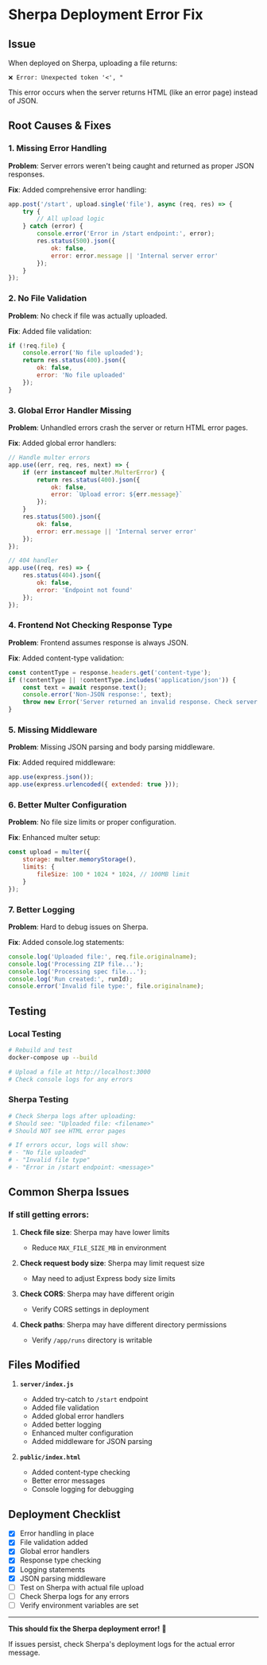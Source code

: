 # Sherpa Deployment Error Fix

## Issue
When deployed on Sherpa, uploading a file returns:
```
❌ Error: Unexpected token '<', "
```

This error occurs when the server returns HTML (like an error page) instead of JSON.

## Root Causes & Fixes

### 1. Missing Error Handling
**Problem**: Server errors weren't being caught and returned as proper JSON responses.

**Fix**: Added comprehensive error handling:
```javascript
app.post('/start', upload.single('file'), async (req, res) => {
    try {
        // All upload logic
    } catch (error) {
        console.error('Error in /start endpoint:', error);
        res.status(500).json({ 
            ok: false, 
            error: error.message || 'Internal server error' 
        });
    }
});
```

### 2. No File Validation
**Problem**: No check if file was actually uploaded.

**Fix**: Added file validation:
```javascript
if (!req.file) {
    console.error('No file uploaded');
    return res.status(400).json({ 
        ok: false, 
        error: 'No file uploaded' 
    });
}
```

### 3. Global Error Handler Missing
**Problem**: Unhandled errors crash the server or return HTML error pages.

**Fix**: Added global error handlers:
```javascript
// Handle multer errors
app.use((err, req, res, next) => {
    if (err instanceof multer.MulterError) {
        return res.status(400).json({ 
            ok: false, 
            error: `Upload error: ${err.message}` 
        });
    }
    res.status(500).json({ 
        ok: false, 
        error: err.message || 'Internal server error' 
    });
});

// 404 handler
app.use((req, res) => {
    res.status(404).json({ 
        ok: false, 
        error: 'Endpoint not found' 
    });
});
```

### 4. Frontend Not Checking Response Type
**Problem**: Frontend assumes response is always JSON.

**Fix**: Added content-type validation:
```javascript
const contentType = response.headers.get('content-type');
if (!contentType || !contentType.includes('application/json')) {
    const text = await response.text();
    console.error('Non-JSON response:', text);
    throw new Error('Server returned an invalid response. Check server logs.');
}
```

### 5. Missing Middleware
**Problem**: Missing JSON parsing and body parsing middleware.

**Fix**: Added required middleware:
```javascript
app.use(express.json());
app.use(express.urlencoded({ extended: true }));
```

### 6. Better Multer Configuration
**Problem**: No file size limits or proper configuration.

**Fix**: Enhanced multer setup:
```javascript
const upload = multer({ 
    storage: multer.memoryStorage(),
    limits: {
        fileSize: 100 * 1024 * 1024, // 100MB limit
    }
});
```

### 7. Better Logging
**Problem**: Hard to debug issues on Sherpa.

**Fix**: Added console.log statements:
```javascript
console.log('Uploaded file:', req.file.originalname);
console.log('Processing ZIP file...');
console.log('Processing spec file...');
console.log('Run created:', runId);
console.error('Invalid file type:', file.originalname);
```

## Testing

### Local Testing
```bash
# Rebuild and test
docker-compose up --build

# Upload a file at http://localhost:3000
# Check console logs for any errors
```

### Sherpa Testing
```bash
# Check Sherpa logs after uploading:
# Should see: "Uploaded file: <filename>"
# Should NOT see HTML error pages

# If errors occur, logs will show:
# - "No file uploaded" 
# - "Invalid file type"
# - "Error in /start endpoint: <message>"
```

## Common Sherpa Issues

### If still getting errors:

1. **Check file size**: Sherpa may have lower limits
   - Reduce `MAX_FILE_SIZE_MB` in environment

2. **Check request body size**: Sherpa may limit request size
   - May need to adjust Express body size limits

3. **Check CORS**: Sherpa may have different origin
   - Verify CORS settings in deployment

4. **Check paths**: Sherpa may have different directory permissions
   - Verify `/app/runs` directory is writable

## Files Modified

1. **`server/index.js`**
   - Added try-catch to `/start` endpoint
   - Added file validation
   - Added global error handlers
   - Added better logging
   - Enhanced multer configuration
   - Added middleware for JSON parsing

2. **`public/index.html`**
   - Added content-type checking
   - Better error messages
   - Console logging for debugging

## Deployment Checklist

- [x] Error handling in place
- [x] File validation added
- [x] Global error handlers
- [x] Response type checking
- [x] Logging statements
- [x] JSON parsing middleware
- [ ] Test on Sherpa with actual file upload
- [ ] Check Sherpa logs for any errors
- [ ] Verify environment variables are set

---

**This should fix the Sherpa deployment error!** 🚀

If issues persist, check Sherpa's deployment logs for the actual error message.

